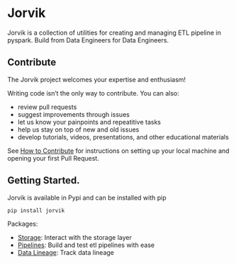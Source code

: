 # Jorvik
Jorvik is a collection of utilities for creating and managing ETL pipeline in pyspark. Build from Data Engineers for Data Engineers.

## Contribute
The Jorvik project welcomes your expertise and enthusiasm!

Writing code isn’t the only way to contribute. You can also:

- review pull requests
- suggest improvements through issues
- let us know your painpoints and repeatitive tasks
- help us stay on top of new and old issues
- develop tutorials, videos, presentations, and other educational materials

See [How to Contribute](how_to_contribute.md) for instructions on setting up your local machine and opening your first Pull Request.

## Getting Started.
Jorvik is available in Pypi and can be installed with pip

```bash
pip install jorvik
```

Packages:
- [Storage](jorvik/storage/README.md): Interact with the storage layer
- [Pipelines](jorvik/pipelines/README.md): Build and test etl pipelines with ease
- [Data Lineage](jorvik/data_lineage/README.md): Track data lineage
